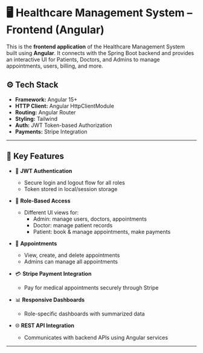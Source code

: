 # 🖥️ Healthcare Management System – Frontend (Angular)

This is the **frontend application** of the Healthcare Management System built using **Angular**. It connects with the Spring Boot backend and provides an interactive UI for Patients, Doctors, and Admins to manage appointments, users, billing, and more.

## ⚙️ Tech Stack

- **Framework:** Angular 15+
- **HTTP Client:** Angular HttpClientModule
- **Routing:** Angular Router
- **Styling:** Tailwind
- **Auth:** JWT Token-based Authorization
- **Payments:** Stripe Integration

---

## 🌟 Key Features

- 🔐 **JWT Authentication**
  - Secure login and logout flow for all roles
  - Token stored in local/session storage

- 📄 **Role-Based Access**
  - Different UI views for:
    - Admin: manage users, doctors, appointments
    - Doctor: manage patient records
    - Patient: book & manage appointments, make payments

- 📅 **Appointments**
  - View, create, and delete appointments
  - Admins can manage all appointments

- 💳 **Stripe Payment Integration**
  - Pay for medical appointments securely through Stripe

- 📊 **Responsive Dashboards**
  - Role-specific dashboards with summarized data

- 🌐 **REST API Integration**
  - Communicates with backend APIs using Angular services

---
